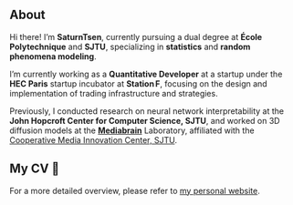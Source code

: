 ## About

Hi there! I’m **SaturnTsen**, currently pursuing a dual degree at **École Polytechnique** and **SJTU**, specializing in **statistics** and **random phenomena modeling**.

I’m currently working as a **Quantitative Developer** at a startup under the  **HEC Paris** startup incubator at **Station F**, focusing on the design and implementation of trading infrastructure and strategies.

Previously, I conducted research on neural network interpretability at the **John Hopcroft Center for Computer Science, SJTU**, and worked on 3D diffusion models at the [**Mediabrain**](https://mediabrain.sjtu.edu.cn/) Laboratory, affiliated with the [Cooperative Media Innovation Center, SJTU](https://cmic.sjtu.edu.cn/CN/Default.aspx).

## My CV 📑

For a more detailed overview, please refer to [my personal website](https://saturntsen.github.io/).
